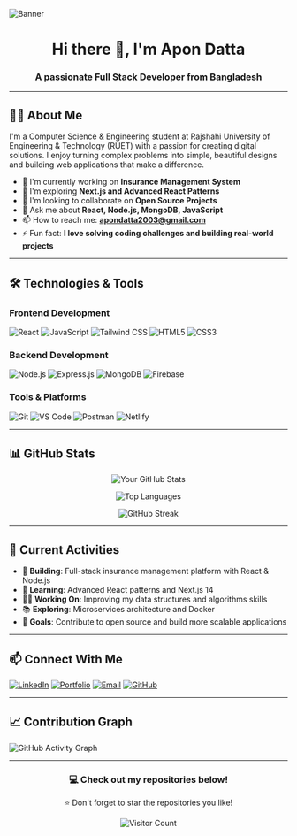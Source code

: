 <!-- Banner Image -->
![Banner](https://i.ibb.co/5Wxkr6RV/Gemini-Generated-Image-oe16fxoe16fxoe16.png)

<h1 align="center">Hi there 👋, I'm Apon Datta</h1>
<h3 align="center">A passionate Full Stack Developer from Bangladesh</h3>

---

## 👨‍💻 About Me

I'm a Computer Science & Engineering student at Rajshahi University of Engineering & Technology (RUET) with a passion for creating digital solutions. I enjoy turning complex problems into simple, beautiful designs and building web applications that make a difference.

- 🔭 I'm currently working on **Insurance Management System**
- 🌱 I'm exploring **Next.js and Advanced React Patterns**
- 👯 I'm looking to collaborate on **Open Source Projects**
- 💬 Ask me about **React, Node.js, MongoDB, JavaScript**
- 📫 How to reach me: **apondatta2003@gmail.com**
- ⚡ Fun fact: **I love solving coding challenges and building real-world projects**

---

## 🛠️ Technologies & Tools

### Frontend Development
![React](https://img.shields.io/badge/React-20232A?style=for-the-badge&logo=react&logoColor=61DAFB)
![JavaScript](https://img.shields.io/badge/JavaScript-F7DF1E?style=for-the-badge&logo=javascript&logoColor=black)
![Tailwind CSS](https://img.shields.io/badge/Tailwind_CSS-38B2AC?style=for-the-badge&logo=tailwind-css&logoColor=white)
![HTML5](https://img.shields.io/badge/HTML5-E34F26?style=for-the-badge&logo=html5&logoColor=white)
![CSS3](https://img.shields.io/badge/CSS3-1572B6?style=for-the-badge&logo=css3&logoColor=white)

### Backend Development
![Node.js](https://img.shields.io/badge/Node.js-339933?style=for-the-badge&logo=nodedotjs&logoColor=white)
![Express.js](https://img.shields.io/badge/Express.js-000000?style=for-the-badge&logo=express&logoColor=white)
![MongoDB](https://img.shields.io/badge/MongoDB-47A248?style=for-the-badge&logo=mongodb&logoColor=white)
![Firebase](https://img.shields.io/badge/Firebase-FFCA28?style=for-the-badge&logo=firebase&logoColor=black)

### Tools & Platforms
![Git](https://img.shields.io/badge/Git-F05032?style=for-the-badge&logo=git&logoColor=white)
![VS Code](https://img.shields.io/badge/VS_Code-007ACC?style=for-the-badge&logo=visual-studio-code&logoColor=white)
![Postman](https://img.shields.io/badge/Postman-FF6C37?style=for-the-badge&logo=postman&logoColor=white)
![Netlify](https://img.shields.io/badge/Netlify-00C7B7?style=for-the-badge&logo=netlify&logoColor=white)

---

## 📊 GitHub Stats

<div align="center">
  
  ![Your GitHub Stats](https://github-readme-stats.vercel.app/api?username=apondatta11&show_icons=true&theme=radical)
  
  ![Top Languages](https://github-readme-stats.vercel.app/api/top-langs/?username=apondatta11&layout=compact&theme=radical)
  
  ![GitHub Streak](https://github-readme-streak-stats.herokuapp.com/?user=apondatta11&theme=radical)
  
</div>

---

## 🚀 Current Activities

- 🔭 **Building**: Full-stack insurance management platform with React & Node.js
- 🌱 **Learning**: Advanced React patterns and Next.js 14
- 👨‍💻 **Working On**: Improving my data structures and algorithms skills
- 📚 **Exploring**: Microservices architecture and Docker
- 🎯 **Goals**: Contribute to open source and build more scalable applications

---

## 📫 Connect With Me

[![LinkedIn](https://img.shields.io/badge/LinkedIn-0077B5?style=for-the-badge&logo=linkedin&logoColor=white)](https://www.linkedin.com/in/apon-datta-b59630302/)
[![Portfolio](https://img.shields.io/badge/Portfolio-000000?style=for-the-badge&logo=About.me&logoColor=white)](https://apon-datta.web.app/)
[![Email](https://img.shields.io/badge/Email-D14836?style=for-the-badge&logo=gmail&logoColor=white)](mailto:apondatta2003@gmail.com)
[![GitHub](https://img.shields.io/badge/GitHub-100000?style=for-the-badge&logo=github&logoColor=white)](https://github.com/apondatta11)

---

## 📈 Contribution Graph

![GitHub Activity Graph](https://activity-graph.herokuapp.com/graph?username=apondatta11&theme=react-dark)

---

<div align="center">
  
  ### 💻 Check out my repositories below!
  
  ⭐ Don't forget to star the repositories you like!
  
  ![Visitor Count](https://komarev.com/ghpvc/?username=apondatta11&color=blueviolet)
  
</div>
